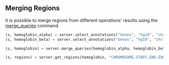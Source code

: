 ## Merging Regions

It is possible to merge regions from different operations' results using the [merge_queries](http://deepblue.mpi-inf.mpg.de/api.html#api-merge_queries) command.

```python
(s, hemoglobin_alpha) = server.select_annotations("Genes", "hg19", "chr16", 222845, 227521,  user_key)
(s, hemoglobin_beta) = server.select_annotations("Genes", "hg19", "chr11", 5246693, 5250625, user_key)

(s, hemoglobin) = server.merge_queries(hemoglobin_alpha, hemoglobin_beta, user_key)

(s, regions) = server.get_regions(hemoglobin, "CHROMOSOME,START,END,ENSEMBLE_ID,VALUE,STRAND", user_key)
```